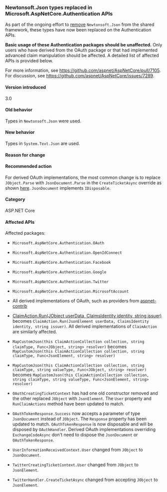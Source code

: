 ### Newtonsoft.Json types replaced in Microsoft.AspNetCore.Authentication APIs

As part of the ongoing effort to [remove](https://github.com/aspnet/AspNetCore/issues/4260) `Newtonsoft.Json` from the shared framework, these types have now been replaced on the Authentication APIs.

**Basic usage of these Authentication packages should be unaffected.** Only users who have derived from the OAuth package or that had implemented advanced claim manipulation should be affected. A detailed list of affected APIs is provided below.

For more information, see https://github.com/aspnet/AspNetCore/pull/7105. For discussion, see https://github.com/aspnet/AspNetCore/issues/7289.

#### Version introduced

3.0

#### Old behavior

Types in `Newtonsoft.Json` were used.

#### New behavior

Types in `System.Text.Json` are used.

#### Reason for change

#### Recommended action

For derived OAuth implementations, the most common change is to replace `JObject.Parse` with `JsonDocument.Parse` in the `CreateTicketAsync` override as shown [here](https://github.com/aspnet/AspNetCore/pull/7105/files?utf8=%E2%9C%93&diff=unified&w=1#diff-e1c9f9740a6fe8021020a6f249c589b0L40). `JsonDocument` implements `IDisposable`.

#### Category

ASP.NET Core

#### Affected APIs

Affected packages:

- `Microsoft.AspNetCore.Authentication.OAuth`
- `Microsoft.AspNetCore.Authentication.OpenIdConnect`
- `Microsoft.AspNetCore.Authentication.Facebook`
- `Microsoft.AspNetCore.Authentication.Google`
- `Microsoft.AspNetCore.Authentication.Twitter`
- `Microsoft.AspNetCore.Authentication.MicrosoftAccount`

- All derived implementations of OAuth, such as providers from [aspnet-contrib](https://github.com/aspnet-contrib/AspNet.Security.OAuth.Providers)

- [ClaimAction.Run(JObject userData, ClaimsIdentity identity, string issuer)](/dotnet/api/microsoft.aspnetcore.authentication.oauth.claims.claimaction.run?view=aspnetcore-2.2) becomes `ClaimAction.Run(JsonElement userData, ClaimsIdentity identity, string issuer)`. All derived implementations of `ClaimAction` are similarly affected.
- `MapCustomJson(this ClaimActionCollection collection, string claimType, Func<JObject, string> resolver)` becomes `MapCustomJson(this ClaimActionCollection collection, string claimType, Func<JsonElement, string> resolver)`
- `MapCustomJson(this ClaimActionCollection collection, string claimType, string valueType, Func<JObject, string> resolver)` becomes `MapCustomJson(this ClaimActionCollection collection, string claimType, string valueType, Func<JsonElement, string> resolver)`
- `OAuthCreatingTicketContext` has had one old constructor removed and the other replaced `JObject` with `JsonElement`. The `User` property and `RunClaimActions` method have been updated to match.
- `OAuthTokenResponse.Success` now accepts a parameter of type `JsonDocument` instead of `JObject`. The `Response` property has been updated to match. `OAuthTokenResponse` is now disposable and will be disposed by `OAuthHandler`. Derived OAuth implementations overriding `ExchangeCodeAsync` don't need to dispose the `JsonDocument` or `OAuthTokenResponse`.
- `UserInformationReceivedContext.User` changed from `JObject` to `JsonDocument`.
- `TwitterCreatingTicketContext.User` changed from `JObject` to `JsonElement`.
- `TwitterHandler.CreateTicketAsync` changed from accepting `JObject` to `JsonElement`.
